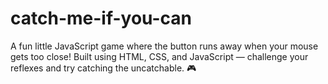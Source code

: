 # catch-me-if-you-can
A fun little JavaScript game where the button runs away when your mouse gets too close! Built using HTML, CSS, and JavaScript — challenge your reflexes and try catching the uncatchable. 🎮
